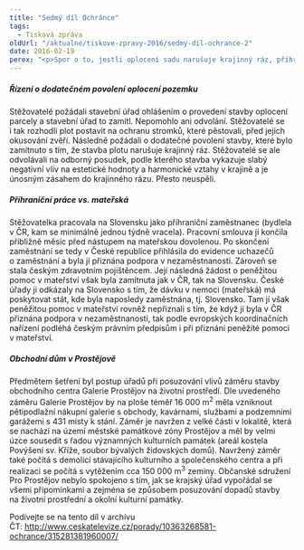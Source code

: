 ```yaml
---
title: "Sedmý díl Ochránce"
tags:
  - Tisková zpráva
oldUrl: "/aktualne/tiskove-zpravy-2016/sedmy-dil-ochrance-2"
date: 2016-02-19
perex: "<p>Spor o to, jestli oplocení sadu narušuje krajinný ráz, příhraniční pracovnice, které Česká ani Slovenská republika nechtěly přiznat mateřskou, a snaha občanského sdružení o řádné posouzení záměru stavby obchodního centra – sledujte v neděli 21. 2. sedmý díl pořadu Ochránce na ČT2 v 18:15 h. Reprízy pořadu uvidíte na ČT2 ve čtvrtek v 19:00 h a v pátek ve 14:05 h.</p>"
---
```


<!-- imported from the old website -->

<h5>Řízení o dodatečném povolení oplocení pozemku</h5> <p>Stěžovatelé požádali stavební úřad ohlášením o provedení stavby oplocení parcely a stavební úřad to zamítl. Nepomohlo ani odvolání. Stěžovatelé se i tak rozhodli plot postavit na ochranu stromků, které pěstovali, před jejich okusování zvěří. Následně požádali o dodatečné povolení stavby, které bylo zamítnuto s tím, že stavba plotu narušuje krajinný ráz. Stěžovatelé se ale odvolávali na odborný posudek, podle kterého stavba vykazuje slabý negativní vliv na estetické hodnoty a harmonické vztahy v krajině a je únosným zásahem do krajinného rázu. Přesto neuspěli.</p> <h5>Příhraniční práce vs. mateřská</h5> <p>Stěžovatelka pracovala na Slovensku jako příhraniční zaměstnanec (bydlela v ČR, kam se minimálně jednou týdně vracela). Pracovní smlouva jí končila přibližně měsíc před nástupem na mateřskou dovolenou. Po skončení zaměstnání se tedy v České republice přihlásila do evidence uchazečů o zaměstnání a byla jí přiznána podpora v nezaměstnanosti. Zároveň se stala českým zdravotním pojištěncem. Její následná žádost o peněžitou pomoc v mateřství však byla zamítnuta jak v ČR, tak na Slovensku. České úřady ji odkázaly na Slovensko s tím, že dávku v nemoci (mateřská) má poskytovat stát, kde byla naposledy zaměstnána, tj. Slovensko. Tam jí však peněžitou pomoc v mateřství rovněž nepřiznali s tím, že když jí byla v ČR přiznána podpora v nezaměstnanosti, tak podle evropských koordinačních nařízení podléhá českým právním předpisům i při přiznání peněžité pomoci v mateřství.</p> <h5>Obchodní dům v Prostějově</h5> <p>Předmětem šetření byl postup úřadů při posuzování vlivů záměru stavby obchodního centra Galerie Prostějov na životní prostředí. Dle uvedeného záměru Galerie Prostějov by na ploše téměř 16 000 m<sup>2</sup> měla vzniknout pětipodlažní nákupní galerie s obchody, kavárnami, službami a podzemními garážemi s 431 místy k stání. Záměr je navržen z velké části v lokalitě, která se nachází na území městské památkové zóny Prostějov a měl by velmi úzce sousedit s řadou významných kulturních památek (areál kostela Povýšení sv. Kříže, soubor bývalých židovských domů). Navržený záměr také počítá s demolicí stávajícího kulturního a společenského centra a při realizaci se počítá s vytěžením cca 150 000 m<sup>3</sup> zeminy. Občanské sdružení Pro Prostějov nebylo spokojeno s tím, jak se krajský úřad vypořádal se všemi připomínkami a zejména se způsobem posuzování dopadů stavby na životní prostřední a okolní kulturní památky.</p><p>Podívejte se na tento díl v archívu ČT: <a title="Otevření do nového okna" href="http://www.ceskatelevize.cz/porady/10363268581-ochrance/315281381960007/" target="_blank">http://www.ceskatelevize.cz/porady/10363268581-ochrance/315281381960007/</a> </p><p></p>
